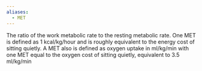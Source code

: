 ```yaml
---
aliases:
  - MET
---
```

The ratio of the work metabolic rate to the resting metabolic rate. 
One MET is defined as 1 kcal/kg/hour and is roughly equivalent to the energy cost of sitting quietly. 
A MET also is defined as oxygen uptake in ml/kg/min with one MET equal to the oxygen cost of sitting quietly, equivalent to 3.5 ml/kg/min